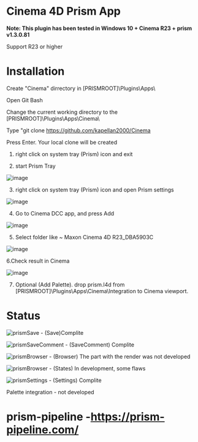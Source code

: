 # Cinema 4D Prism App

**Note: This plugin has been tested in Windows 10 + Cinema R23 + prism v1.3.0.81**

Support R23 or higher

# Installation

Create "Cinema" dirrectory in  [PRISMROOT]\Plugins\Apps\

Open Git Bash 

Change the current working directory to the [PRISMROOT]\Plugins\Apps\Cinema\

Type "git clone https://github.com/kapellan2000/Cinema

Press Enter. Your local clone will be created



1. right click on system tray (Prism) icon and exit

2. start Prism Tray

![image](https://user-images.githubusercontent.com/21256398/127023931-280da989-ad8a-4d8d-ab55-78546d6d39c0.png) 

3. right click on system tray (Prism) icon and open Prism settings

![image](https://user-images.githubusercontent.com/21256398/127023038-fe297426-291d-4589-9652-ddd9dc69b2ff.png)

4. Go to Cinema DCC app, and press Add

![image](https://user-images.githubusercontent.com/21256398/127022958-99f6f941-9cba-4a47-8711-474d4c8cbbde.png)

5. Select folder like ~ Maxon Cinema 4D R23_DBA5903C

![image](https://user-images.githubusercontent.com/21256398/127023367-04cdc5b4-0505-4f51-bc79-93bcf27c8874.png)


6.Check result in Cinema

![image](https://user-images.githubusercontent.com/21256398/127025240-dcf2c040-4a39-4ba6-b57e-ceef1be0c0c6.png)

7. Optional  (Add Palette). drop prism.l4d from [PRISMROOT]\Plugins\Apps\Cinema\Integration to Cinema viewport.




# Status
![prismSave](https://user-images.githubusercontent.com/21256398/127019274-a18eade8-b25b-432e-955e-aa87371c3da6.png) - (Save)Complite

![prismSaveComment](https://user-images.githubusercontent.com/21256398/127019385-4d874611-bac4-472b-ae6f-334be19ef802.png) - (SaveComment) Complite

![prismBrowser](https://user-images.githubusercontent.com/21256398/127019482-acca18b7-4d74-4cde-a922-23966ccf6be1.png) - (Browser) The part with the render was not developed

![prismBrowser](https://user-images.githubusercontent.com/21256398/127020465-a7e40fd3-98bc-45b4-b8a9-4ec5a2177977.png) - (States) In development, some flaws

![prismSettings](https://user-images.githubusercontent.com/21256398/127020187-d442100e-6406-4ce1-abc8-a40a39d98ab1.png) - (Settings) Complite

Palette integration - not developed


# prism-pipeline -https://prism-pipeline.com/






